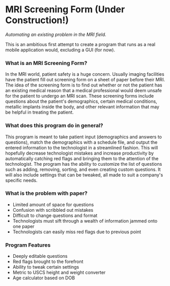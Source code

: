# MRI Screening Form (Under Construction!)
*Automating an existing problem in the MRI field.*


This is an ambitious first attempt to create a program that runs as a real mobile application would, excluding a GUI (for now).

### What is an MRI Screening Form?

In the MRI world, patient safety is a huge concern. Usually imaging facilities have the patient fill out screening form on a sheet of paper before their MRI.
The idea of the screening form is to find out whether or not the patient has an existing medical reason that a medical professional would deem unsafe for the
patient to undergo an MRI scan. These screening forms include questions about the patient's demographics, certain medical conditions, metallic implants
inside the body, and other relevant information that may be helpful in treating the patient.

### What does this program do in general?

This program is meant to take patient input (demographics and answers to questions), match the demographics with a schedule file, and output the entered information
to the technologist in a streamlined fashion. This will hopefully decrease technologist mistakes and increase productivity by automatically catching red flags and
bringing them to the attention of the technologist. The program has the ability to customize the list of questions such as adding, removing, sorting, and even creating 
custom questions. It will also include settings that can be tweaked, all made to suit a company's specific needs.

### What is the problem with paper?

- Limited amount of space for questions
- Confusion with scribbled out mistakes
- Difficult to change questions and format
- Technologists must sift through a wealth of information jammed onto one paper
- Technologists can easily miss red flags due to previous point

### Program Features

- Deeply editable questions
- Red flags brought to the forefront
- Ability to tweak certain settings
- Metric to USCS height and weight converter
- Age calculator based on DOB

